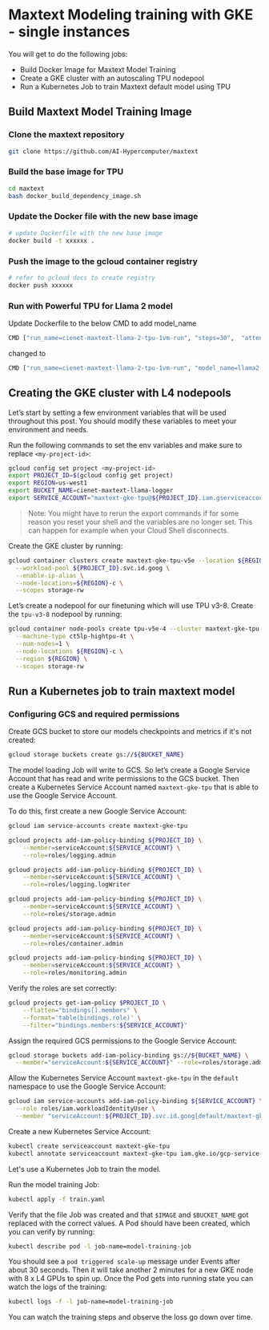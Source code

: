 # Maxtext Modeling training with GKE - single instances

You will get to do the following jobs:

*   Build Docker Image for Maxtext Model Training
*   Create a GKE cluster with an autoscaling TPU nodepool
*   Run a Kubernetes Job to train Maxtext default model using TPU

## Build Maxtext Model Training Image

### Clone the maxtext repository

```bash
git clone https://github.com/AI-Hypercomputer/maxtext
```

### Build the base image for TPU

```bash
cd maxtext
bash docker_build_dependency_image.sh
```

### Update the Docker file with the new base image

```bash
# update Dockerfile with the new base image
docker build -t xxxxxx .
```

### Push the image to the gcloud container registry

```bash
# refer to gcloud docs to create registry
docker push xxxxxx
```

### Run with Powerful TPU for Llama 2 model

Update Dockerfile to the below CMD to add model_name

```bash
CMD ["run_name=cienet-maxtext-llama-2-tpu-1vm-run", "steps=30",  "attention=dot_product", "dataset_type=synthetic", "base_output_directory=gs://cienet-maxtext-llama-logger"]
```

changed to

```bash
CMD ["run_name=cienet-maxtext-llama-2-tpu-1vm-run", "model_name=llama2-7b", "steps=30",  "attention=dot_product", "dataset_type=synthetic", "base_output_directory=gs://cienet-maxtext-llama-logger"]
```


## Creating the GKE cluster with L4 nodepools
Let’s start by setting a few environment variables that will be used throughout this post. You should modify these variables to meet your environment and needs.

Run the following commands to set the env variables and make sure to replace `<my-project-id>`:

```bash
gcloud config set project <my-project-id>
export PROJECT_ID=$(gcloud config get project)
export REGION=us-west1
export BUCKET_NAME=cienet-maxtext-llama-logger
export SERVICE_ACCOUNT="maxtext-gke-tpu@${PROJECT_ID}.iam.gserviceaccount.com"
```

> Note: You might have to rerun the export commands if for some reason you reset your shell and the variables are no longer set. This can happen for example when your Cloud Shell disconnects.

Create the GKE cluster by running:
```bash
gcloud container clusters create maxtext-gke-tpu-v5e --location ${REGION} \
  --workload-pool ${PROJECT_ID}.svc.id.goog \
  --enable-ip-alias \
  --node-locations=${REGION}-c \
  --scopes storage-rw
```


Let’s create a nodepool for our finetuning which will use TPU v3-8.
Create the `tpu-v3-8` nodepool by running:
```bash
gcloud container node-pools create tpu-v5e-4 --cluster maxtext-gke-tpu-v5e \
  --machine-type ct5lp-hightpu-4t \
  --num-nodes=1 \
  --node-locations ${REGION}-c \
  --region ${REGION} \
  --scopes storage-rw
```


## Run a Kubernetes job to train maxtext model


### Configuring GCS and required permissions

Create GCS bucket to store our models checkpoints and metrics if it's not created:
```bash
gcloud storage buckets create gs://${BUCKET_NAME}
```

The model loading Job will write to GCS. So let’s create a Google Service Account that has read and write permissions to the GCS bucket. Then create a Kubernetes Service Account named `maxtext-gke-tpu` that is able to use the Google Service Account.

To do this, first create a new Google Service Account:
```bash
gcloud iam service-accounts create maxtext-gke-tpu

gcloud projects add-iam-policy-binding ${PROJECT_ID} \
    --member=serviceAccount:${SERVICE_ACCOUNT} \
    --role=roles/logging.admin

gcloud projects add-iam-policy-binding ${PROJECT_ID} \
    --member=serviceAccount:${SERVICE_ACCOUNT} \
    --role=roles/logging.logWriter

gcloud projects add-iam-policy-binding ${PROJECT_ID} \
    --member=serviceAccount:${SERVICE_ACCOUNT} \
    --role=roles/storage.admin

gcloud projects add-iam-policy-binding ${PROJECT_ID} \
    --member=serviceAccount:${SERVICE_ACCOUNT} \
    --role=roles/container.admin

gcloud projects add-iam-policy-binding ${PROJECT_ID} \
    --member=serviceAccount:${SERVICE_ACCOUNT} \
    --role=roles/monitoring.admin
```

Verify the roles are set correctly:
```bash
gcloud projects get-iam-policy $PROJECT_ID \
    --flatten="bindings[].members" \
    --format='table(bindings.role)' \
    --filter="bindings.members:${SERVICE_ACCOUNT}"
```

Assign the required GCS permissions to the Google Service Account:
```bash
gcloud storage buckets add-iam-policy-binding gs://${BUCKET_NAME} \
  --member="serviceAccount:${SERVICE_ACCOUNT}" --role=roles/storage.admin
```

Allow the Kubernetes Service Account `maxtext-gke-tpu` in the `default` namespace to use the Google Service Account:
```bash
gcloud iam service-accounts add-iam-policy-binding ${SERVICE_ACCOUNT} \
  --role roles/iam.workloadIdentityUser \
  --member "serviceAccount:${PROJECT_ID}.svc.id.goog[default/maxtext-gke-tpu]"
```

Create a new Kubernetes Service Account:
```bash
kubectl create serviceaccount maxtext-gke-tpu
kubectl annotate serviceaccount maxtext-gke-tpu iam.gke.io/gcp-service-account=maxtext-gke-tpu@${PROJECT_ID}.iam.gserviceaccount.com
```


Let's use a Kubernetes Job to train the model.

Run the model training Job:
```bash
kubectl apply -f train.yaml
```

Verify that the file Job was created and that `$IMAGE` and `$BUCKET_NAME` got replaced with the correct values. A Pod should have been created, which you can verify by running:
```bash
kubectl describe pod -l job-name=model-training-job
```

You should see a `pod triggered scale-up` message under Events after about 30 seconds. Then it will take another 2 minutes for a new GKE node with 8 x L4 GPUs to spin up. Once the Pod gets into running state you can watch the logs of the training:
```bash
kubectl logs -f -l job-name=model-training-job
```

You can watch the training steps and observe the loss go down over time.